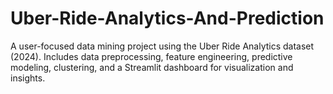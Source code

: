 # Uber-Ride-Analytics-And-Prediction
A user-focused data mining project using the Uber Ride Analytics dataset (2024).  Includes data preprocessing, feature engineering, predictive modeling, clustering,  and a Streamlit dashboard for visualization and insights.
